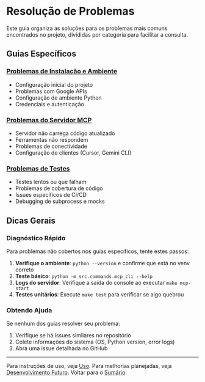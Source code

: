 # Resolução de Problemas

Este guia organiza as soluções para os problemas mais comuns encontrados no
projeto, divididas por categoria para facilitar a consulta.

## Guias Específicos

### [Problemas de Instalação e Ambiente](troubleshooting/installation_issues.md)

- Configuração inicial do projeto
- Problemas com Google APIs
- Configuração de ambiente Python
- Credenciais e autenticação

### [Problemas do Servidor MCP](troubleshooting/mcp_server_issues.md)

- Servidor não carrega código atualizado
- Ferramentas não respondem
- Problemas de conectividade
- Configuração de clientes (Cursor, Gemini CLI)

### [Problemas de Testes](troubleshooting/testing_issues.md)

- Testes lentos ou que falham
- Problemas de cobertura de código
- Issues específicos de CI/CD
- Debugging de subprocess e mocks

## Dicas Gerais

### Diagnóstico Rápido

Para problemas não cobertos nos guias específicos, tente estes passos:

1. **Verifique o ambiente**: `python --version` e confirme que está no venv correto
2. **Teste básico**: `python -m src.commands.mcp_cli --help`
3. **Logs do servidor**: Verifique a saída do console ao executar `make mcp-start`
4. **Testes unitários**: Execute `make test` para verificar se algo quebrou

### Obtendo Ajuda

Se nenhum dos guias resolver seu problema:

1. Verifique se há issues similares no repositório
2. Colete informações do sistema (OS, Python version, error logs)
3. Abra uma issue detalhada no GitHub

---
Para instruções de uso, veja [Uso](guides/usage.md).
Para melhorias planejadas, veja [Desenvolvimento Futuro](future.md).
Voltar para o [Sumário](README.md).
